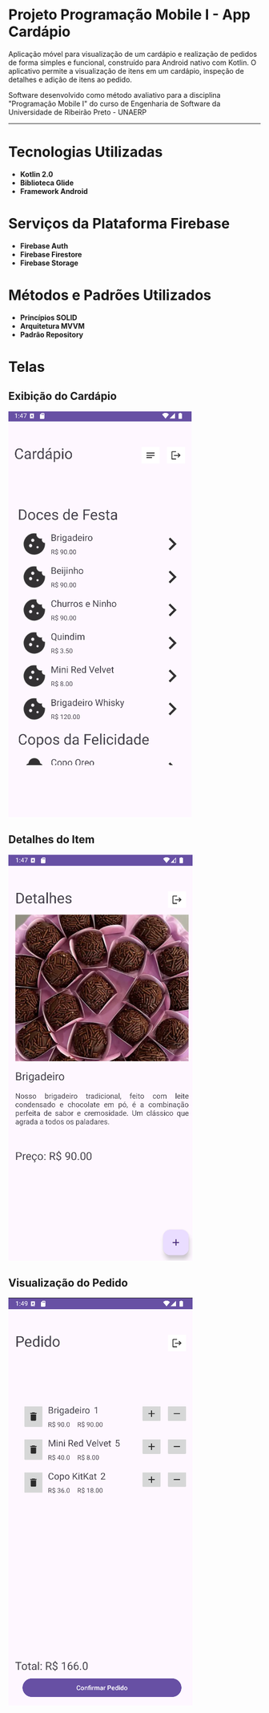 # Projeto Programação Mobile I - App Cardápio

Aplicação móvel para visualização de um cardápio e realização de pedidos de forma simples e funcional, construído para Android nativo com Kotlin. O aplicativo permite a visualização de itens em um cardápio, inspeção de detalhes e adição de itens ao pedido.

Software desenvolvido como método avaliativo para a disciplina "Programação Mobile I" do curso de Engenharia de Software da Universidade de Ribeirão Preto - UNAERP

---

# Tecnologias Utilizadas
- **Kotlin 2.0**
- **Biblioteca Glide**
- **Framework Android**

# Serviços da Plataforma Firebase
- **Firebase Auth**
- **Firebase Firestore**
- **Firebase Storage**

# Métodos e Padrões Utilizados
- **Princípios SOLID**
- **Arquitetura MVVM**
- **Padrão Repository**

# Telas
## Exibição do Cardápio
<img src="https://github.com/C-Vieira/AppCardapio/blob/master/app/images/menu.png" />

## Detalhes do Item
<img src="https://github.com/C-Vieira/AppCardapio/blob/master/app/images/menu_item_details.png" />

## Visualização do Pedido
<img src="https://github.com/C-Vieira/AppCardapio/blob/master/app/images/order.png" />
